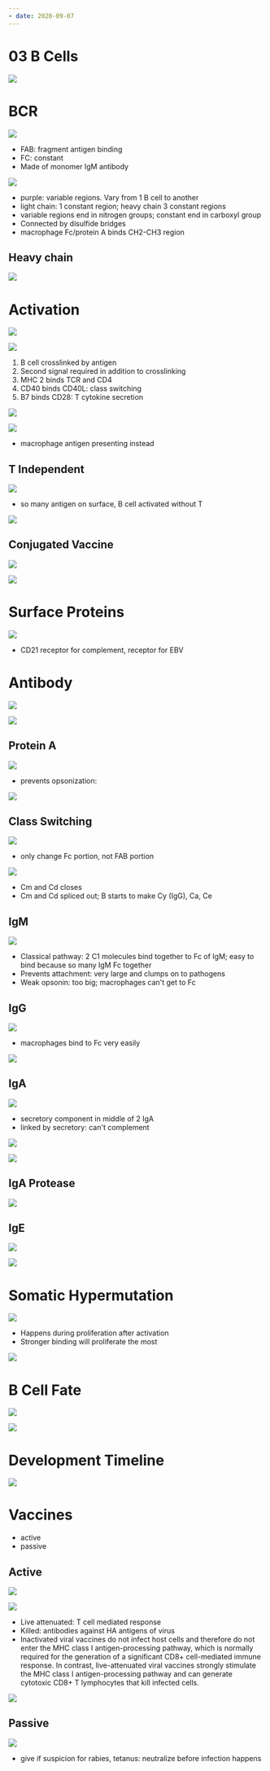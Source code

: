 ```yaml
---
- date: 2020-09-07
---
```


# 03 B Cells

<!-- B cell function, histology -->

![](https://i.imgur.com/A2zyFOR.jpg)

# BCR

<!-- BCR components -->

![](https://i.imgur.com/1fwbEZG.jpg)

- FAB: fragment antigen binding
- FC: constant
- Made of monomer IgM antibody

![](https://i.imgur.com/dyO6NT8.jpg)

- purple: variable regions. Vary from 1 B cell to another
- light chain: 1 constant region; heavy chain 3 constant regions
- variable regions end in nitrogen groups; constant end in carboxyl group
- Connected by disulfide bridges
- macrophage Fc/protein A binds CH2-CH3 region

## Heavy chain

<!-- BCR made how -->

![](https://i.imgur.com/y2z2gYH.jpg)

# Activation

<!-- 2 ways of B cell activation -->

![](https://i.imgur.com/oxVfk7C.jpg)

<!-- T Dependent B activation process -->

![](https://i.imgur.com/4cfprgr.jpg)

1. B cell crosslinked by antigen
2. Second signal required in addition to crosslinking
3. MHC 2 binds TCR and CD4
4. CD40 binds CD40L: class switching
5. B7 binds CD28: T cytokine secretion

![](https://i.imgur.com/i5b5QLG.jpg)

<!-- T dependent B activation via macrophage process -->

![](https://i.imgur.com/1JjQLH3.jpg)

- macrophage antigen presenting instead

## T Independent

<!-- T independent B activation process. Why is this process important. Comparison with T dependent -->

![](https://i.imgur.com/3akFi8f.jpg)

- so many antigen on surface, B cell activated without T

<!-- T dependent vs independent B activation -->

![](https://i.imgur.com/RrAh4pr.jpg)

## Conjugated Vaccine

<!-- Conjugated vaccine why, examples -->

![](https://i.imgur.com/DA4OSvs.jpg)

![](https://i.imgur.com/ACgfNmh.jpg)

# Surface Proteins

<!-- B surface proteins, functions -->

![](https://i.imgur.com/lujcvb1.jpg)

- CD21 receptor for complement, receptor for EBV

# Antibody

<!-- 3 different shapes of antibodies -->

![](https://i.imgur.com/RxxJjBn.jpg)

<!-- Antibody 3 functions -->

![](https://i.imgur.com/gCTQ0p5.jpg)

## Protein A

<!-- Protein A bacteria, function -->

![](https://i.imgur.com/lRLA8sB.jpg)

- prevents opsonization:

![](https://i.imgur.com/7sEsfpd.jpg)

## Class Switching

<!-- B class switch process, triggers -->

![](https://i.imgur.com/KtWItuK.jpg)

- only change Fc portion, not FAB portion

![](https://i.imgur.com/XAy53KN.jpg)

- Cm and Cd closes
- Cm and Cd spliced out; B starts to make Cy (IgG), Ca, Ce

## IgM

<!-- IgM functions, good for, bad for, complement? Cross placenta? -->

![](https://i.imgur.com/pBviPSN.jpg)

- Classical pathway: 2 C1 molecules bind together to Fc of IgM; easy to bind because so many IgM Fc together
- Prevents attachment: very large and clumps on to pathogens
- Weak opsonin: too big; macrophages can't get to Fc

## IgG

<!-- IgG function, good for, placenta? -->

![](https://i.imgur.com/bXte5WE.jpg)

- macrophages bind to Fc very easily

![](https://i.imgur.com/X1Hoj3l.jpg)

## IgA

<!-- IgA function, monomer vs dimer when, complement? Why are they good for mucosal infections? -->

![](https://i.imgur.com/NhdPoTh.jpg)

- secretory component in middle of 2 IgA
- linked by secretory: can't complement

![](https://i.imgur.com/GRq5CQz.jpg)

![](https://i.imgur.com/e8DEvuP.jpg)

## IgA Protease

<!-- IgA protease bacteria -->

![](https://i.imgur.com/BSs1OgZ.jpg)

## IgE

<!-- IgE binds, complement? pathogenesis for allergy -->

![](https://i.imgur.com/1TGHjRn.jpg)

![](https://i.imgur.com/rRbRPff.jpg)

# Somatic Hypermutation

<!-- somatic hypermutation is, process, when does it happen -->

![](https://i.imgur.com/11Zxg0l.jpg)

- Happens during proliferation after activation
- Stronger binding will proliferate the most

![](https://i.imgur.com/xNp1VUU.jpg)

# B Cell Fate

<!-- B cell fate -->

![](https://i.imgur.com/lfbpZzH.jpg)

![](https://i.imgur.com/Kbraux3.jpg)

# Development Timeline

<!-- B cell development timeline and location -->

![](https://i.imgur.com/gxWzpI1.jpg)

# Vaccines

<!-- 2 types of vaccines -->

- active
- passive

## Active

<!-- Active vaccines function, types -->

![](https://i.imgur.com/o1HPdOJ.jpg)

<!-- live attenuated vs killed -->

![](https://i.imgur.com/qFfnmuH.jpg)

- Live attenuated: T cell mediated response
- Killed: antibodies against HA antigens of virus
- Inactivated viral vaccines do not infect host cells and therefore do not enter the MHC class I antigen-processing pathway, which is normally required for the generation of a significant CD8+ cell-mediated immune response.  In contrast, live-attenuated viral vaccines strongly stimulate the MHC class I antigen-processing pathway and can generate cytotoxic CD8+ T lymphocytes that kill infected cells.

<!-- oral vs IM vaccines -->

![](https://i.imgur.com/0riB2l8.jpg)

## Passive

<!-- passive vaccines are, time, memory, examples -->

![](https://i.imgur.com/ozbdHnz.jpg)

- give if suspicion for rabies, tetanus: neutralize before infection happens
